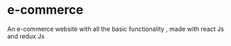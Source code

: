 # e-commerce
An e-commerce website with all the basic functionality , made with react Js and redux Js
